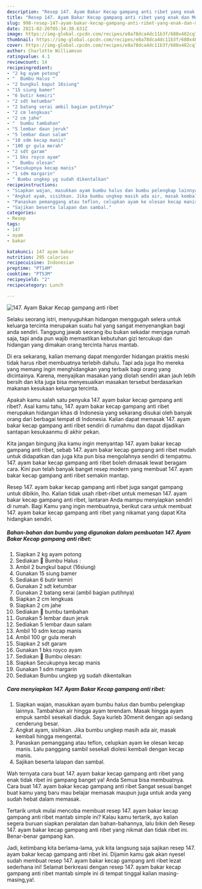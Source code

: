 ```yaml
---
description: "Resep 147. Ayam Bakar Kecap gampang anti ribet yang enak dan Mudah Dibuat"
title: "Resep 147. Ayam Bakar Kecap gampang anti ribet yang enak dan Mudah Dibuat"
slug: 998-resep-147-ayam-bakar-kecap-gampang-anti-ribet-yang-enak-dan-mudah-dibuat
date: 2021-02-26T05:34:38.631Z
image: https://img-global.cpcdn.com/recipes/e8a78dca4dc11b3f/680x482cq70/147-ayam-bakar-kecap-gampang-anti-ribet-foto-resep-utama.jpg
thumbnail: https://img-global.cpcdn.com/recipes/e8a78dca4dc11b3f/680x482cq70/147-ayam-bakar-kecap-gampang-anti-ribet-foto-resep-utama.jpg
cover: https://img-global.cpcdn.com/recipes/e8a78dca4dc11b3f/680x482cq70/147-ayam-bakar-kecap-gampang-anti-ribet-foto-resep-utama.jpg
author: Charlotte Williamson
ratingvalue: 4.1
reviewcount: 14
recipeingredient:
- "2 kg ayam potong"
- "  Bumbu Halus "
- "2 bungkul baput 16siung"
- "15 siung bamer"
- "6 butir kemiri"
- "2 sdt ketumbar"
- "2 batang serai ambil bagian putihnya"
- "2 cm lengkuas"
- "2 cm jahe"
- "  bumbu tambahan"
- "5 lembar daun jeruk"
- "5 lembar daun salam"
- "10 sdm kecap manis"
- "100 gr gula merah"
- "2 sdt garam"
- "1 bks royco ayam"
- "  Bumbu olesan"
- "Secukupnya kecap manis"
- "1 sdm margarin"
- " Bumbu ungkep yg sudah dikentalkan"
recipeinstructions:
- "Siapkan wajan, masukkan ayam bumbu halus dan bumbu pelengkap lainnya. Tambahkan air hingga ayam terendam. Masak hingga ayam empuk sambil sesekali diaduk. Saya kurleb 30menit dengan api sedang cenderung besar."
- "Angkat ayam, sisihkan. Jika bumbu ungkep masih ada air, masak kembali hingga mengental."
- "Panaskan pemanggang atau teflon, celupkan ayam ke olesan kecap manis. Lalu panggang sambil sesekali diolesi kembali dengan kecap manis."
- "Sajikan beserta lalapan dan sambal."
categories:
- Resep
tags:
- 147
- ayam
- bakar

katakunci: 147 ayam bakar 
nutrition: 295 calories
recipecuisine: Indonesian
preptime: "PT14M"
cooktime: "PT53M"
recipeyield: "2"
recipecategory: Lunch

---
```



![147. Ayam Bakar Kecap gampang anti ribet](https://img-global.cpcdn.com/recipes/e8a78dca4dc11b3f/680x482cq70/147-ayam-bakar-kecap-gampang-anti-ribet-foto-resep-utama.jpg)

Selaku seorang istri, menyuguhkan hidangan menggugah selera untuk keluarga tercinta merupakan suatu hal yang sangat menyenangkan bagi anda sendiri. Tanggung jawab seorang ibu bukan sekadar menjaga rumah saja, tapi anda pun wajib memastikan kebutuhan gizi tercukupi dan hidangan yang dimakan orang tercinta harus mantab.

Di era  sekarang, kalian memang dapat mengorder hidangan praktis meski tidak harus ribet membuatnya terlebih dahulu. Tapi ada juga lho mereka yang memang ingin menghidangkan yang terbaik bagi orang yang dicintainya. Karena, menyajikan masakan yang diolah sendiri akan jauh lebih bersih dan kita juga bisa menyesuaikan masakan tersebut berdasarkan makanan kesukaan keluarga tercinta. 



Apakah kamu salah satu penyuka 147. ayam bakar kecap gampang anti ribet?. Asal kamu tahu, 147. ayam bakar kecap gampang anti ribet merupakan hidangan khas di Indonesia yang sekarang disukai oleh banyak orang dari berbagai tempat di Indonesia. Kalian dapat memasak 147. ayam bakar kecap gampang anti ribet sendiri di rumahmu dan dapat dijadikan santapan kesukaanmu di akhir pekan.

Kita jangan bingung jika kamu ingin menyantap 147. ayam bakar kecap gampang anti ribet, sebab 147. ayam bakar kecap gampang anti ribet mudah untuk didapatkan dan juga kita pun bisa mengolahnya sendiri di tempatmu. 147. ayam bakar kecap gampang anti ribet boleh dimasak lewat beragam cara. Kini pun telah banyak banget resep modern yang membuat 147. ayam bakar kecap gampang anti ribet semakin mantap.

Resep 147. ayam bakar kecap gampang anti ribet juga sangat gampang untuk dibikin, lho. Kalian tidak usah ribet-ribet untuk memesan 147. ayam bakar kecap gampang anti ribet, lantaran Anda mampu menyiapkan sendiri di rumah. Bagi Kamu yang ingin membuatnya, berikut cara untuk membuat 147. ayam bakar kecap gampang anti ribet yang nikamat yang dapat Kita hidangkan sendiri.

<!--inarticleads1-->

##### Bahan-bahan dan bumbu yang digunakan dalam pembuatan 147. Ayam Bakar Kecap gampang anti ribet:

1. Siapkan 2 kg ayam potong
1. Sediakan  📎 Bumbu Halus :
1. Ambil 2 bungkul baput (16siung)
1. Gunakan 15 siung bamer
1. Sediakan 6 butir kemiri
1. Gunakan 2 sdt ketumbar
1. Gunakan 2 batang serai (ambil bagian putihnya)
1. Siapkan 2 cm lengkuas
1. Siapkan 2 cm jahe
1. Sediakan  📎 bumbu tambahan
1. Gunakan 5 lembar daun jeruk
1. Sediakan 5 lembar daun salam
1. Ambil 10 sdm kecap manis
1. Ambil 100 gr gula merah
1. Siapkan 2 sdt garam
1. Gunakan 1 bks royco ayam
1. Sediakan  📎 Bumbu olesan:
1. Siapkan Secukupnya kecap manis
1. Gunakan 1 sdm margarin
1. Sediakan  Bumbu ungkep yg sudah dikentalkan




<!--inarticleads2-->

##### Cara menyiapkan 147. Ayam Bakar Kecap gampang anti ribet:

1. Siapkan wajan, masukkan ayam bumbu halus dan bumbu pelengkap lainnya. Tambahkan air hingga ayam terendam. Masak hingga ayam empuk sambil sesekali diaduk. Saya kurleb 30menit dengan api sedang cenderung besar.
1. Angkat ayam, sisihkan. Jika bumbu ungkep masih ada air, masak kembali hingga mengental.
1. Panaskan pemanggang atau teflon, celupkan ayam ke olesan kecap manis. Lalu panggang sambil sesekali diolesi kembali dengan kecap manis.
1. Sajikan beserta lalapan dan sambal.




Wah ternyata cara buat 147. ayam bakar kecap gampang anti ribet yang enak tidak ribet ini gampang banget ya! Anda Semua bisa membuatnya. Cara buat 147. ayam bakar kecap gampang anti ribet Sangat sesuai banget buat kamu yang baru mau belajar memasak maupun juga untuk anda yang sudah hebat dalam memasak.

Tertarik untuk mulai mencoba membuat resep 147. ayam bakar kecap gampang anti ribet mantab simple ini? Kalau kamu tertarik, ayo kalian segera buruan siapkan peralatan dan bahan-bahannya, lalu bikin deh Resep 147. ayam bakar kecap gampang anti ribet yang nikmat dan tidak ribet ini. Benar-benar gampang kan. 

Jadi, ketimbang kita berlama-lama, yuk kita langsung saja sajikan resep 147. ayam bakar kecap gampang anti ribet ini. Dijamin kamu gak akan nyesel sudah membuat resep 147. ayam bakar kecap gampang anti ribet lezat sederhana ini! Selamat berkreasi dengan resep 147. ayam bakar kecap gampang anti ribet mantab simple ini di tempat tinggal kalian masing-masing,ya!.

